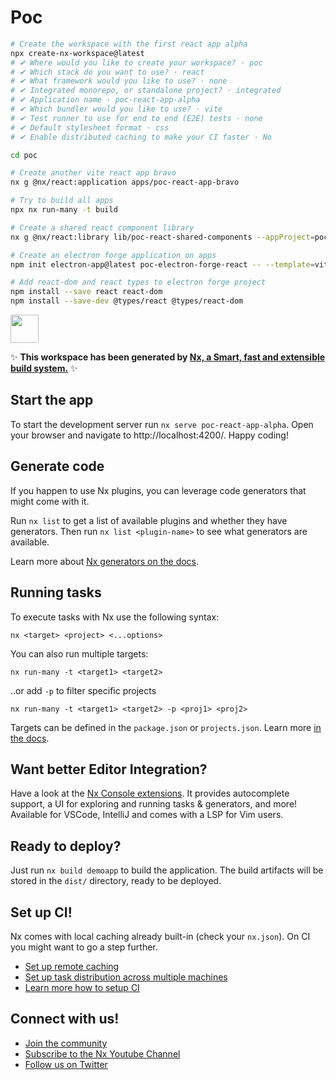 # Poc

```sh
# Create the workspace with the first react app alpha
npx create-nx-workspace@latest
# ✔ Where would you like to create your workspace? · poc
# ✔ Which stack do you want to use? · react
# ✔ What framework would you like to use? · none
# ✔ Integrated monorepo, or standalone project? · integrated
# ✔ Application name · poc-react-app-alpha
# ✔ Which bundler would you like to use? · vite
# ✔ Test runner to use for end to end (E2E) tests · none
# ✔ Default stylesheet format · css
# ✔ Enable distributed caching to make your CI faster · No

cd poc

# Create another vite react app bravo
nx g @nx/react:application apps/poc-react-app-bravo

# Try to build all apps
npx nx run-many -t build

# Create a shared react component library
nx g @nx/react:library lib/poc-react-shared-components --appProject=poc-react-app-alpha

# Create an electron forge application on apps
npm init electron-app@latest poc-electron-forge-react -- --template=vite-typescript

# Add react-dom and react types to electron forge project
npm install --save react react-dom
npm install --save-dev @types/react @types/react-dom
```

<a alt="Nx logo" href="https://nx.dev" target="_blank" rel="noreferrer"><img src="https://raw.githubusercontent.com/nrwl/nx/master/images/nx-logo.png" width="45"></a>

✨ **This workspace has been generated by [Nx, a Smart, fast and extensible build system.](https://nx.dev)** ✨


## Start the app

To start the development server run `nx serve poc-react-app-alpha`. Open your browser and navigate to http://localhost:4200/. Happy coding!


## Generate code

If you happen to use Nx plugins, you can leverage code generators that might come with it.

Run `nx list` to get a list of available plugins and whether they have generators. Then run `nx list <plugin-name>` to see what generators are available.

Learn more about [Nx generators on the docs](https://nx.dev/plugin-features/use-code-generators).

## Running tasks

To execute tasks with Nx use the following syntax:

```
nx <target> <project> <...options>
```

You can also run multiple targets:

```
nx run-many -t <target1> <target2>
```

..or add `-p` to filter specific projects

```
nx run-many -t <target1> <target2> -p <proj1> <proj2>
```

Targets can be defined in the `package.json` or `projects.json`. Learn more [in the docs](https://nx.dev/core-features/run-tasks).

## Want better Editor Integration?

Have a look at the [Nx Console extensions](https://nx.dev/nx-console). It provides autocomplete support, a UI for exploring and running tasks & generators, and more! Available for VSCode, IntelliJ and comes with a LSP for Vim users.

## Ready to deploy?

Just run `nx build demoapp` to build the application. The build artifacts will be stored in the `dist/` directory, ready to be deployed.

## Set up CI!

Nx comes with local caching already built-in (check your `nx.json`). On CI you might want to go a step further.

- [Set up remote caching](https://nx.dev/core-features/share-your-cache)
- [Set up task distribution across multiple machines](https://nx.dev/nx-cloud/features/distribute-task-execution)
- [Learn more how to setup CI](https://nx.dev/recipes/ci)

## Connect with us!

- [Join the community](https://nx.dev/community)
- [Subscribe to the Nx Youtube Channel](https://www.youtube.com/@nxdevtools)
- [Follow us on Twitter](https://twitter.com/nxdevtools)
